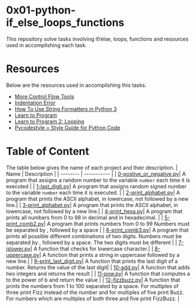 # 0x01-python-if_else_loops_functions
This repository solve tasks involving if/else, loops, functions and resources used in accomplishing each task.

# Resources

Below are the resources used in accomplishing this tasks.
- [More Control Flow Tools](https://intranet.alxswe.com/rltoken/jpjs5EnZTpBLLEremJYjPQ)
- [Indentation Error](https://intranet.alxswe.com/rltoken/F9n2AE-fpEPzt2PfBMGYAQ)
- [How To Use String Formatters in Python 3](https://intranet.alxswe.com/rltoken/ZdtRIAkFu8dMBT99DcFBNg)
- [Learn to Program](https://intranet.alxswe.com/rltoken/ElQgZYNHrLI7kV_ysEB1hQ)
- [Learn to Program 2: Looping](https://intranet.alxswe.com/rltoken/ElQgZYNHrLI7kV_ysEB1hQ)
- [Pycodestyle = Style Guide for Python Code](https://intranet.alxswe.com/rltoken/TuTTnEg_Rwn8U1g3PEsZmA)

# Table of Content
The table below gives the name of each project and their description.
  | Name    | Description |
| -------- | ----------- |
| [0-postive_or_negative.py](https://github.com/Pascalchinedu/alx-higher_level_programming/blob/main/0x01-python-if_else_loops_functions/0-positive_or_negative.py)| A program that assigns a random number to the variable `number` each time it is executed |
| [1-last_digit.py](https://github.com/Pascalchinedu/alx-higher_level_programming/blob/main/0x01-python-if_else_loops_functions/1-last_digit.py)| A program that assigns random signed number to the variable `number` each time it is executed. |
| [2-print_alphabet.py](https://github.com/Pascalchinedu/alx-higher_level_programming/blob/main/0x01-python-if_else_loops_functions/2-print_alphabet.py)| A program that prints the ASCII alphabet, in lowercase, not followed by a new line.|
| [3-print_alphabet.py](https://github.com/Pascalchinedu/alx-higher_level_programming/blob/main/0x01-python-if_else_loops_functions/3-print_alphabt.py)| A program that prints the ASCII alphabet, in lowercase, not followed by a new line.|
| [4-print_hexa.py](https://github.com/Pascalchinedu/alx-higher_level_programming/blob/main/0x01-python-if_else_loops_functions/4-print_hexa.py)| A program that prints all numbers from 0 to 98 in decimal and in hexadecimal. |
| [5-print_comb2.py](https://github.com/Pascalchinedu/alx-higher_level_programming/blob/main/0x01-python-if_else_loops_functions/5-print_comb2.py)| A program that prints numbers from 0 to 99 Numbers must be separated by , followed by a space |
| [6-print_comb3.py](https://github.com/Pascalchinedu/alx-higher_level_programming/blob/main/0x01-python-if_else_loops_functions/6-print_comb3.py)| A program that prints all possible different combinations of two digits. Numbers must be separated by , followed by a space. The two digits must be different |
| [7-islower.py](https://github.com/Pascalchinedu/alx-higher_level_programming/blob/main/0x01-python-if_else_loops_functions/7-islower.py)| A function that checks for lowercase character.|
| [8-uppercase.py](https://github.com/Pascalchinedu/alx-higher_level_programming/blob/main/0x01-python-if_else_loops_functions/8-uppercase.py)| A function that prints a string in uppercase followed by a new line.|
| [9-print_last_digit.py](https://github.com/Pascalchinedu/alx-higher_level_programming/blob/main/0x01-python-if_else_loops_functions/9-print_last_digit.py)| A function that prints the last digit of a number. Returns the value of the last digit|
| [10-add.py](https://github.com/Pascalchinedu/alx-higher_level_programming/blob/main/0x01-python-if_else_loops_functions/10-add.py)| A function that adds two integers and returns the result |
| [11-pow.py](https://github.com/Pascalchinedu/alx-higher_level_programming/blob/main/0x01-python-if_else_loops_functions/11-pow.py)| A function that computes a to the power of b and return the value |
| [12-fizzbuzz.py](https://github.com/Pascalchinedu/alx-higher_level_programming/blob/main/0x01-python-if_else_loops_functions/12-fizzbuzz.py)| A function that prints the numbers from 1 to 100 separated by a space. For multiples of three print Fizz instead of the number and for multiples of five print Buzz. For numbers which are multiples of both three and five print FizzBuzz. |
